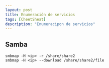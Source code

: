 ```yaml
---
layout: post
title: Enumeración de servicios
tags: [CheetSheat]
description: "Enumeracipon de servicios"
---
```


## Samba

```
smbmap -H <ip> -r /share/share2
smbmap -H <ip> --download /share/share2/file
```

